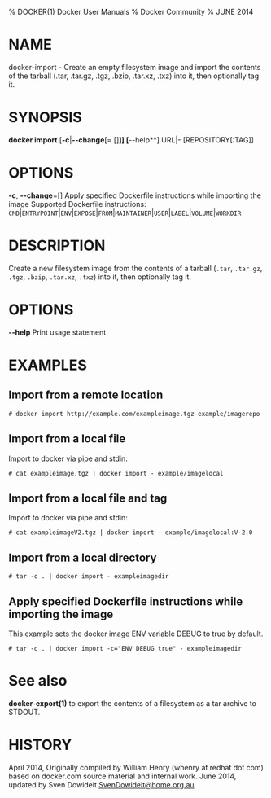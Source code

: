 % DOCKER(1) Docker User Manuals
% Docker Community
% JUNE 2014
# NAME
docker-import - Create an empty filesystem image and import the contents of the tarball (.tar, .tar.gz, .tgz, .bzip, .tar.xz, .txz) into it, then optionally tag it.

# SYNOPSIS
**docker import**
[**-c**|**--change**[= []**]]
[**--help**]
URL|- [REPOSITORY[:TAG]]

# OPTIONS
**-c**, **--change**=[]
   Apply specified Dockerfile instructions while importing the image
   Supported Dockerfile instructions: `CMD`|`ENTRYPOINT`|`ENV`|`EXPOSE`|`FROM`|`MAINTAINER`|`USER`|`LABEL`|`VOLUME`|`WORKDIR`

# DESCRIPTION
Create a new filesystem image from the contents of a tarball (`.tar`,
`.tar.gz`, `.tgz`, `.bzip`, `.tar.xz`, `.txz`) into it, then optionally tag it.

# OPTIONS
**--help**
  Print usage statement

# EXAMPLES

## Import from a remote location

    # docker import http://example.com/exampleimage.tgz example/imagerepo

## Import from a local file

Import to docker via pipe and stdin:

    # cat exampleimage.tgz | docker import - example/imagelocal

## Import from a local file and tag

Import to docker via pipe and stdin:

    # cat exampleimageV2.tgz | docker import - example/imagelocal:V-2.0

## Import from a local directory

    # tar -c . | docker import - exampleimagedir

## Apply specified Dockerfile instructions while importing the image
This example sets the docker image ENV variable DEBUG to true by default.

    # tar -c . | docker import -c="ENV DEBUG true" - exampleimagedir

# See also
**docker-export(1)** to export the contents of a filesystem as a tar archive to STDOUT.

# HISTORY
April 2014, Originally compiled by William Henry (whenry at redhat dot com)
based on docker.com source material and internal work.
June 2014, updated by Sven Dowideit <SvenDowideit@home.org.au>

